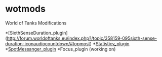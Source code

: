 wotmods
=======

World of Tanks Modifications


*[SixthSenseDuration_plugin] (http://forum.worldoftanks.eu/index.php?/topic/358159-095sixth-sense-duration-iconaudiocountdown/#topmost)
*[Statisticv_plugin](http://forum.worldoftanks.eu/index.php?/topic/455834-095statisticv2-mod-no-xvm/)
*[SpotMessanger_plugin](http://forum.worldoftanks.eu/index.php?/topic/353419-095spotmessanger/)
*Focus_plugin (working on)


